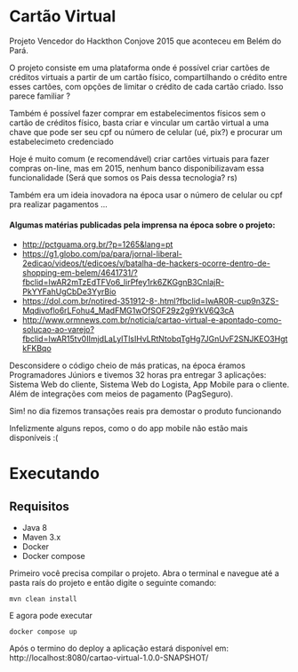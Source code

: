 # Cartão Virtual
Projeto Vencedor do Hackthon Conjove 2015 que aconteceu em Belém do Pará.
 
<p> O projeto consiste em uma plataforma onde é possível criar cartões de créditos virtuais a partir de um cartão físico, 
compartilhando o crédito entre esses cartões, com opções de limitar o crédito de cada cartão criado. Isso parece familiar ?</p>

<p> Também é possível fazer comprar em estabelecimentos físicos sem o cartão de créditos físico, basta criar e vincular um cartão virtual a uma chave que pode ser seu cpf ou número de celular (ué, pix?) e procurar um estabelecimeto credenciado </p>
 
 <p>Hoje é muito comum (e recomendável) criar cartões virtuais para fazer compras on-line, mas em 2015, nenhum banco disponibilizavam essa funcionalidade (Será que somos os Pais dessa tecnologia? rs) </p>

<p> Também era um ideia inovadora na época usar o número de celular ou cpf pra realizar pagamentos ...</p>

#### Algumas matérias publicadas pela imprensa na época sobre o projeto:
- http://pctguama.org.br/?p=1265&lang=pt
- https://g1.globo.com/pa/para/jornal-liberal-2edicao/videos/t/edicoes/v/batalha-de-hackers-ocorre-dentro-de-shopping-em-belem/4641731/?fbclid=IwAR2mTzEdTFVo6_lirPfey1rk6ZKGgnB3CnlajR-PkYYFahUgCbDe3YyrBio
- https://dol.com.br/notired-351912-8-.html?fbclid=IwAR0R-cup9n3ZS-Mqdivoflo6rLFohu4_MadFMG1wOfSOF29z2g9YkV6Q3cA
- http://www.ormnews.com.br/noticia/cartao-virtual-e-apontado-como-solucao-ao-varejo?fbclid=IwAR15tv0IImjdLaLyITlsIHvLRtNtobqTgHg7JGnUvF2SNJKEO3HgtkFKBqo

<p> Desconsidere o código cheio de más praticas, na época éramos Programadores Júniors e tivemos 32 horas pra entregar 3 aplicações: Sistema Web do cliente, Sistema Web do Logista, App Mobile para o cliente. Além de integrações com meios de pagamento (PagSeguro).</p> 
<p> Sim! no dia fizemos transações reais pra demostar o produto funcionando</p>

<p> Infelizmente alguns repos, como o do app mobile não estão mais disponíveis :( </p>

# Executando

## Requisitos
 - Java 8
 - Maven 3.x
 - Docker
 - Docker compose

Primeiro você precisa compilar o projeto. Abra o terminal e navegue até a pasta raís do projeto e então digite o seguinte comando:
``` 
mvn clean install 
```

E agora pode executar
``` 
docker compose up 
```

Após o termino do deploy a aplicação estará disponível em:
http://localhost:8080/cartao-virtual-1.0.0-SNAPSHOT/


